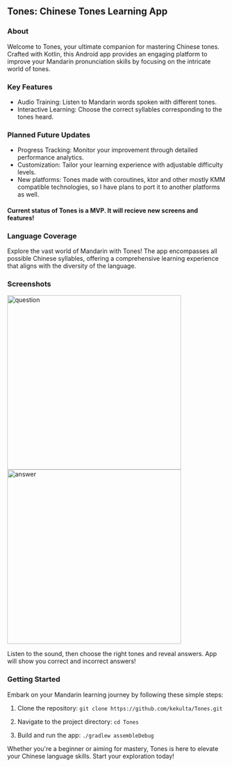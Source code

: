 ## Tones: Chinese Tones Learning App

### About
Welcome to Tones, your ultimate companion for mastering Chinese tones. Crafted with Kotlin, this Android app provides an engaging platform to improve your Mandarin pronunciation skills by focusing on the intricate world of tones.

### Key Features
- Audio Training: Listen to Mandarin words spoken with different tones.
- Interactive Learning: Choose the correct syllables corresponding to the tones heard.

### Planned Future Updates
- Progress Tracking: Monitor your improvement through detailed performance analytics.
- Customization: Tailor your learning experience with adjustable difficulty levels.
- New platforms: Tones made with coroutines, ktor and other mostly KMM compatible technologies, so I have plans to port it to another platforms as well.
#### Current status of Tones is a MVP. It will recieve new screens and features!

### Language Coverage
Explore the vast world of Mandarin with Tones! The app encompasses all possible Chinese syllables, offering a comprehensive learning experience that aligns with the diversity of the language.

### Screenshots
<img src="https://github.com/kekulta/Tones/assets/33986203/ca8a091b-e6c9-4dd2-9e53-dfd13af1a798" alt="question" width="400"/>
<img src="https://github.com/kekulta/Tones/assets/33986203/f607aa19-d08d-436f-9802-7fc1b83fd550" alt="answer" width="400"/>

Listen to the sound, then choose the right tones and reveal answers. App will show you correct and incorrect answers!

### Getting Started

Embark on your Mandarin learning journey by following these simple steps:

1. Clone the repository:
     ```git clone https://github.com/kekulta/Tones.git```
   
2. Navigate to the project directory:
      ```cd Tones ```
   
3. Build and run the app:
      ```./gradlew assembleDebug ```
   
Whether you're a beginner or aiming for mastery, Tones is here to elevate your Chinese language skills. Start your exploration today!
